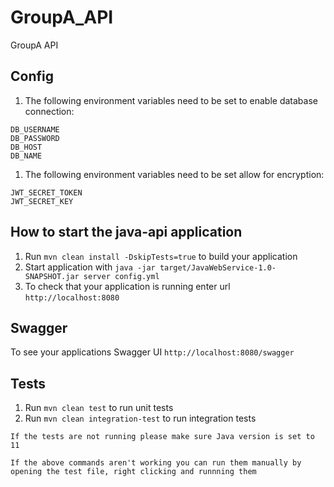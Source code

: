 # GroupA_API
GroupA API


Config
---
1. The following environment variables need to be set to enable database connection:
```
DB_USERNAME
DB_PASSWORD
DB_HOST
DB_NAME
```
1. The following environment variables need to be set allow for encryption:
```
JWT_SECRET_TOKEN
JWT_SECRET_KEY
```
How to start the java-api application
---

1. Run `mvn clean install -DskipTests=true` to build your application
1. Start application with `java -jar target/JavaWebService-1.0-SNAPSHOT.jar server config.yml`
1. To check that your application is running enter url `http://localhost:8080`

Swagger
---

To see your applications Swagger UI `http://localhost:8080/swagger`

Tests
---

1. Run `mvn clean test` to run unit tests
2. Run `mvn clean integration-test` to run integration tests

```
If the tests are not running please make sure Java version is set to 11

If the above commands aren't working you can run them manually by opening the test file, right clicking and runnning them
```
